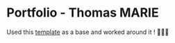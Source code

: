 # Portfolio - Thomas MARIE

Used this [template](https://www.maxencewolff.com) as a base and worked around it ! 👨🏻‍💻
